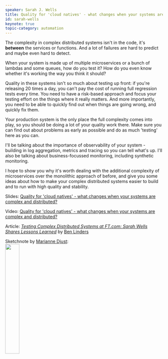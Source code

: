 ```yaml
---
speaker: Sarah J. Wells
title: Quality for 'cloud natives' - what changes when your systems are complex and distributed?
id: sarah-wells
keynote: true
topic-category: automation
---
```

The complexity in complex distributed systems isn't in the code, it's **between** the services or functions. And a lot of failures are hard to predict and maybe even hard to detect.

When your system is made up of multiple microservices or a bunch of lambdas and some queues, how do you test it? How do you even know whether it's working the way you think it should?

Quality in these systems isn't so much about testing up front: if you're releasing 20 times a day, you can't pay the cost of running full regression tests every time. You need to have a risk-based approach and focus your testing effort on the things where it really matters. And more importantly, you need to be able to quickly find out when things are going wrong, and quickly fix them.

Your production system is the only place the full complexity comes into play, so you should be doing a lot of your quality work there. Make sure you can find out about problems as early as possible and do as much 'testing' here as you can.

I'll be talking about the importance of observability of your system - building in log aggregation, metrics and tracing so you can tell what's up. I'll also be talking about business-focussed monitoring, including synthetic monitoring.

I hope to show you why it's worth dealing with the additional complexity of microservices over the monolithic approach of before, and give you some ideas about how to make your complex distributed systems easier to build and to run with high quality and stability.

Slides: [Quality for 'cloud natives' - what changes when your systems are complex and distributed?](https://speakerdeck.com/sarahjwells/european-test-conference-2019-quality-for-cloud-natives-what-changes-when-your-systems-are-complex-and-distributed)

Video: [Quality for 'cloud natives' - what changes when your systems are complex and distributed?](https://www.pscp.tv/w/1dRJZOORpwaxB)

Article: *[Testing Complex Distributed Systems at FT.com: Sarah Wells Shares Lessons Learned](https://www.infoq.com/news/2019/02/testing-distributed-systems)*  by [Ben Linders](https://twitter.com/BenLinders)

Sketchnote by [Marianne Djust](https://twitter.com/marianneduijst):<br/>
<img src="/images/2019/topics/natives.png" width="30%">